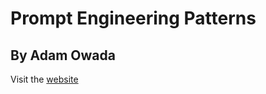 # Prompt Engineering Patterns

## By Adam Owada

Visit the [website](www.promptengineeringpatterns.com)
